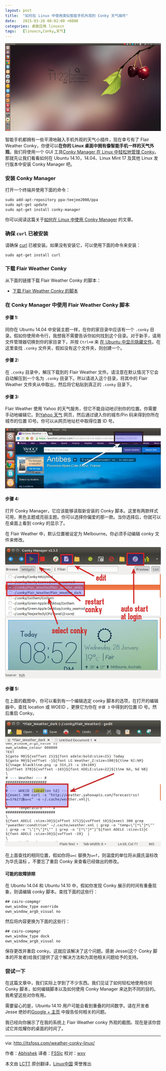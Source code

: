 ```yaml
---
layout: post
title:	"如何在 Linux 中使用类似智能手机外观的 Conky 天气插件"
date:	2015-03-26 08:02:00 +0800 
categories:	桌面应用 linuxcn 
tags:	[linuxcn,Conky,天气]
---
```



![](/Asserts/Images/album/201503/24/220418xlzzc64tlzr6oxc6.jpg)


智能手机都拥有一些平滑地融入手机外观的天气小插件，现在幸亏有了 Flair Weather Conky，你便可以**在你的 Linux 桌面中拥有像智能手机一样的天气外观**。我们将使用一个 GUI 工具[Conky Manager 在 Linux 中轻松地管理 Conky](http://www.linux.cn/article-3434-1.html)。那就先让我们看看如何在 Ubuntu 14.10，14.04、Linux Mint 17 及其他 Linux 发行版本中安装 Conky Manager 吧。


### 安装 Conky Manager


打开一个终端并使用下面的命令：



```
sudo add-apt-repository ppa:teejee2008/ppa
sudo apt-get update
sudo apt-get install conky-manager

```

你可以阅读这篇关于[如何在 Linux 中使用 Conky Manager](http://www.linux.cn/article-3434-1.html) 的文章。


### 确保 `curl` 已被安装


请确保 [curl](http://www.computerhope.com/unix/curl.htm) 已被安装。如果没有安装它，可以使用下面的命令来安装：



```
sudo apt-get install curl

```

### 下载 Flair Weather Conky


从下面的链接下载 Flair Weather Conky 的脚本：


* [下载 Flair Weather Conky 的脚本](http://speedracker.deviantart.com/art/Flair-Weather-Conky-Made-for-Conky-Manager-510130311)


### 在 Conky Manager 中使用 Flair Weather Conky 脚本


#### 步骤 1:


同你在 Ubuntu 14.04 中安装主题一样，在你的家目录中应该有一个 `.conky` 目录。假如你使用命令行，我想我不需要告诉你如何找到这个目录。对于新手，请用文件管理器切换到你的家目录下，并按 `Ctrl+H` 来 [在 Ubuntu 中显示隐藏文件](http://itsfoss.com/hide-folders-and-show-hidden-files-in-ubuntu-beginner-trick/)。在这里查找 `.conky` 文件夹，假如没有这个文件夹，则创建一个。


#### 步骤 2:


在 `.conky` 目录中，解压下载到的 Flair Weather 文件。请注意在默认情况下它会自动解压到一个名为 `.conky` 目录下。所以请进入这个目录，将其中的 Flair Weather 文件夹从中取出，然后将它粘贴到真正的 `.conky` 目录下。


#### 步骤 3:


Flair Weather 使用 Yahoo 的天气服务，但它不能自动地识别你的位置。你需要手动地编辑它。到[Yahoo 天气](https://weather.yahoo.com/) 网页，然后通过键入你的城市/Pin 码来得到你所在城市的位置 ID号。你可以从网页地址栏中取得位置 ID 号。


![](/Asserts/Images/album/201503/24/220420n57uhf479nt55n0j.jpg)


#### 步骤 4:


打开 Conky Manager，它应该能够读取新安装的 Conky 脚本。这里有两款样式可用，黑色主题或亮丽主题。你可以选择你偏爱的那一款。当你选择后，你就可以在桌面上看到 conky 的显示了。


在 Flair Weather 中，默认位置被设定为 Melbourne。你必须手动编辑 conky 文件来修改。


![](/Asserts/Images/album/201503/24/220423dkkwruunwddq5nzn.jpg)


#### 步骤 5:


在上面的截图中，你可以看到有一个编辑选定 conky 脚本的选项，在打开的编辑器中，查找 location 或 WOEID ，更换它为你在 `步骤 3` 中得到的位置 ID 号。然后重启 Conky。


![](/Asserts/Images/album/201503/24/220426fqb9njdfjs43ybpn.jpg)


在上面查找的相同位置，假如你将`u=c` 替换为`u=f`，则温度的单位将从摄氏温标改为华氏温标 。不要忘了重启 Conky 来查看已经做出的修改。


#### 可能的故障排除


在 Ubuntu 14.04 和 Ubuntu 14.10 中，假如你发现 Conky 展示的时间有重叠现象，则请编辑 conky 脚本。查找下面的这些行：



```
## cairo-compmgr
own_window_type override
own_window_argb_visual no

```

然后将内容更换为下面的这些行：



```
## cairo-compmgr
own_window_type dock
own_window_argb_visual no

```

保存更改并重启 conky。这就应该解决了这个问题。感谢 Jesse(这个 Conky 脚本的开发者)给我们提供了这个解决方法和为其他相关问题给予的支持。


### 尝试一下


在这篇文章中，我们实际上学到了不少东西。我们见证了如何轻松地使用任何 Conky 脚本，如何编辑脚本以及如何使用 Conky Manager 来达到不同的目的。我希望这些对你有用。


需要留心的是，Ubuntu 14.10 用户可能会看到重叠的时间数字。请在开发者 Jesse 绝妙的[Google + 主页](https://plus.google.com/communities/104794997718869399105) 中报告任何相关的问题。


我已经向你展示了在我的系统上 Flair Weather conky 外观的截图。现在是该你尝试它并炫耀你的桌面的时间了。




---


via: <http://itsfoss.com/weather-conky-linux/>


作者：[Abhishek](http://itsfoss.com/author/Abhishek/) 译者：[FSSlc](https://github.com/FSSlc) 校对：[wxy](https://github.com/wxy)


本文由 [LCTT](https://github.com/LCTT/TranslateProject) 原创翻译，[Linux中国](http://linux.cn/) 荣誉推出
